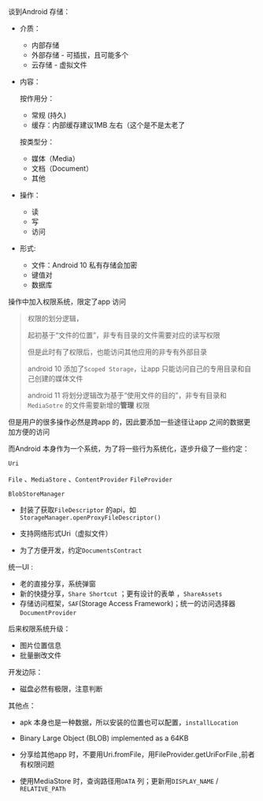 谈到Android 存储：  

- 介质：
  - 内部存储
  - 外部存储 - 可插拔，且可能多个
  - 云存储 - 虚拟文件
  
- 内容：

  按作用分：

  - 常规 (持久)
  - 缓存：内部缓存建议1MB 左右（这个是不是太老了  

  按类型分：

  - 媒体（Media）
  - 文档（Document）
  - 其他

- 操作：
  - 读
  - 写
  - 访问
  
- 形式:

  - 文件：Android 10 私有存储会加密  
  - 键值对
  - 数据库



操作中加入权限系统，限定了app 访问  

> 权限的划分逻辑，  
>
> 起初基于“文件的位置”，非专有目录的文件需要对应的读写权限   
>
> 但是此时有了权限后，也能访问其他应用的非专有外部目录     
>
> android 10 添加了`Scoped Storage`，让app 只能访问自己的专用目录和自己创建的媒体文件  
>
> android 11 将划分逻辑改为基于“使用文件的目的”，非专有目录和`MediaSotre` 的文件需要新增的**管理** 权限  



但是用户的很多操作必然是跨app 的，因此要添加一些途径让app 之间的数据更加方便的访问  

而Android 本身作为一个系统，为了将一些行为系统化，逐步升级了一些约定：

`Uri`  

`File` 、`MediaStore` 、`ContentProvider` `FileProvider`  

`BlobStoreManager`     

- 封装了获取`FileDescriptor` 的api，如`StorageManager.openProxyFileDescriptor()`

- 支持网络形式Uri（虚拟文件）  

- 为了方便开发，约定`DocumentsContract`  



统一UI :

- 老的直接分享，系统弹窗
- 新的快捷分享，`Share Shortcut` ；更有设计的表单 ，`ShareAssets` 
- 存储访问框架，`SAF`(Storage Access Framework)；统一的访问选择器`DocumentProvider` 



后来权限系统升级：

- 图片位置信息
- 批量删改文件



开发边际：

- 磁盘必然有极限，注意判断



其他点：

- apk 本身也是一种数据，所以安装的位置也可以配置，`installLocation`  
- Binary Large Object (BLOB) implemented as a 64KB  

- 分享给其他app 时，不要用Uri.fromFile，用FileProvider.getUriForFile ,前者有权限问题    

- 使用MediaStore 时，查询路径用`DATA` 列；更新用`DISPLAY_NAME` / `RELATIVE_PATh`  

  